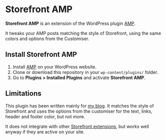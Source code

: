 # Storefront AMP
**Storefront AMP** is an extension of the WordPress plugin [AMP](https://wordpress.org/plugins/amp/ "AMP").

It tweaks your AMP posts matching the style of Storefront, using the same colors and options from the Customiser.

## Install Storefront AMP
1. Install [AMP](https://wordpress.org/plugins/amp/ "AMP") on your WordPress website.
2. Clone or download this repository in your `wp-content/plugins/` folder.
3. Go to **Plugins \> Installed Plugins** and activate **Storefront AMP**.

## Limitations
This plugin has been written mainly for [my blog](https://nicolamustone.com/ "Nicola Mustone"). It matches the style of Storefront and uses the options from the customiser for the text, links, header and footer color, but not more.

It does not integrate with other [Storefront extensions](https://woocommerce.com/product-category/storefront-extensions/ "Storefront Extensions"), but works well anyway if they are active on your site.
